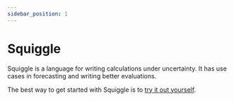 ```yaml
---
sidebar_position: 1
---
```


# Squiggle

Squiggle is a language for writing calculations under uncertainty. It has use
cases in forecasting and writing better evaluations.

The best way to get started with Squiggle is to [try it out yourself](https://playground.squiggle-language.com/).
